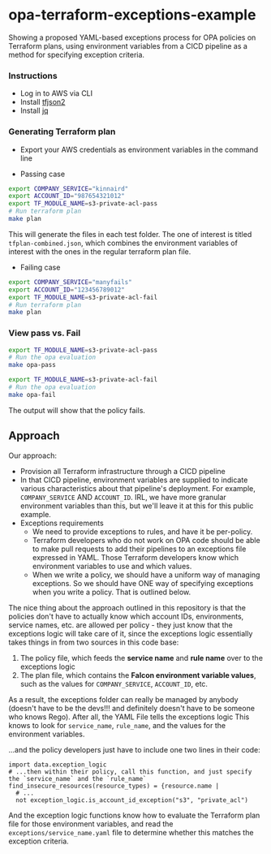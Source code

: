 # opa-terraform-exceptions-example

Showing a proposed YAML-based exceptions process for OPA policies on Terraform plans, using environment variables from a CICD pipeline as a method for specifying exception criteria.

### Instructions

* Log in to AWS via CLI
* Install [tfjson2](https://github.com/justinm/tfjson2)
* Install [jq](https://stedolan.github.io/jq/)

### Generating Terraform plan

* Export your AWS credentials as environment variables in the command line

* Passing case
  
```bash
export COMPANY_SERVICE="kinnaird"
export ACCOUNT_ID="987654321012"
export TF_MODULE_NAME=s3-private-acl-pass
# Run terraform plan
make plan
```

This will generate the files in each test folder. The one of interest is titled `tfplan-combined.json`, which combines the environment variables of interest with the ones in the regular terraform plan file.

* Failing case

```bash
export COMPANY_SERVICE="manyfails"
export ACCOUNT_ID="123456789012"
export TF_MODULE_NAME=s3-private-acl-fail
# Run terraform plan
make plan
```

### View pass vs. Fail 

```bash
export TF_MODULE_NAME=s3-private-acl-pass
# Run the opa evaluation
make opa-pass

export TF_MODULE_NAME=s3-private-acl-fail
# Run the opa evaluation
make opa-fail
```

The output will show that the policy fails.

## Approach

Our approach:

* Provision all Terraform infrastructure through a CICD pipeline
* In that CICD pipeline, environment variables are supplied to indicate various characteristics about that pipeline's deployment. For example, `COMPANY_SERVICE` AND `ACCOUNT_ID`. IRL, we have more granular environment variables than this, but we'll leave it at this for this public example.
* Exceptions requirements
  * We need to provide exceptions to rules, and have it be per-policy. 
  * Terraform developers who do not work on OPA code should be able to make pull requests to add their pipelines to an exceptions file expressed in YAML. Those Terraform developers know which environment variables to use and which values.
  * When we write a policy, we should have a uniform way of managing exceptions. So we should have ONE way of specifying exceptions when you write a policy. That is outlined below.

The nice thing about the approach outlined in this repository is that the policies don't have to actually know which account IDs, environments, service names, etc. are allowed per policy - they just know that the exceptions logic will take care of it, since the exceptions logic essentially takes things in from two sources in this code base:

1. The policy file, which feeds the **service name** and **rule name** over to the exceptions logic
2. The plan file, which contains the **Falcon environment variable values**, such as the values for `COMPANY_SERVICE`, `ACCOUNT_ID`, etc.

As a result, the exceptions folder can really be managed by anybody (doesn't have to be the devs!!! and definitely doesn't have to be someone who knows Rego). After all, the YAML File tells the exceptions logic This knows to look for `service_name`, `rule_name`, and the values for the environment variables.

...and the policy developers just have to include one two lines in their code:

```rego
import data.exception_logic
# ...then within their policy, call this function, and just specify the `service_name` and the `rule_name`
find_insecure_resources(resource_types) = {resource.name |
  # ...
  not exception_logic.is_account_id_exception("s3", "private_acl")
```

And the exception logic functions know how to evaluate the Terraform plan file for those environment variables, and read the `exceptions/service_name.yaml` file to determine whether this matches the exception criteria. 

